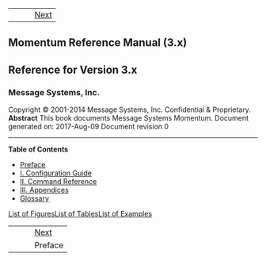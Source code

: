 |     |     |     |
| --- | --- | --- |
|   |   |  [Next](preface) |

## Momentum Reference Manual (3.x)
## Reference for Version 3.x
### Message Systems, Inc.
Copyright © 2001-2014 Message Systems, Inc.
<a name="idp64464"></a>
Confidential & Proprietary.
**Abstract**
This book documents Message Systems Momentum.
Document generated on: 2017-Aug-09
Document revision 0
* * *
**Table of Contents**

* [Preface](preface)
* [I. Configuration Guide](p.guide)
* [II. Command Reference](p.command.ref)
* [III. Appendices](p.appendices)
* [Glossary](glossary)

[List of Figures](figure-toc)[List of Tables](table-toc.php)[List of Examples](example-toc.php)

|     |     |     |
| --- | --- | --- |
|   |   |  [Next](preface) |
|   |   |  Preface |
